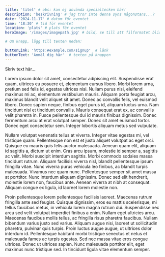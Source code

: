 ```yaml
---
title: 'titel' # obs: kan ej använda specialtecken här!
description: 'beskrivning' # jag tror inte denna syns någonstans...?
date: '2024-11-17' # datum för eventet
time: '18:30' # tid för eventet
location: 'plats' # plats för eventet
heroImage: '/images/imagepath.jpg' # bild, se till att filformatet blir rätt!

# Om knapp, lägg till texten nedan:

buttonLink: 'https:#example.com/signup'  # länk
buttonText: 'Anmäl dig här'  # texten på knappen
---
```


Skriv text här...

Lorem ipsum dolor sit amet, consectetur adipiscing elit. Suspendisse erat quam, ultrices eu posuere et, elementum cursus libero. Morbi lorem urna, pretium sed felis id, egestas ultrices nisi. Nullam purus nisi, eleifend maximus mi ac, elementum vestibulum mauris. Aliquam porta feugiat arcu, maximus blandit velit aliquet sit amet. Donec ac convallis felis, vel euismod libero. Donec sapien neque, finibus eget purus id, aliquam luctus urna. Nam tincidunt nisl et tincidunt convallis. Mauris consequat erat ex, ac convallis velit pharetra in. Fusce pellentesque dui id mauris finibus dignissim. Donec fermentum arcu at erat volutpat semper. Donec sit amet euismod tortor. Donec eget consectetur sem. Integer lobortis aliquam metus sed vulputate.

Nullam volutpat venenatis tellus at viverra. Integer vitae egestas mi, vel tristique quam. Pellentesque non est et justo aliquet volutpat ac eget orci. Quisque eu mauris quis felis auctor malesuada. Aenean quam elit, aliquam id sagittis a, dictum ut enim. Cras arcu ipsum, molestie id semper a, sagittis ac velit. Morbi suscipit interdum sagittis. Morbi commodo sodales massa tincidunt rutrum. Aliquam facilisis viverra nisl, blandit pellentesque ipsum fringilla vitae. Nunc viverra purus vehicula leo finibus, ac blandit turpis malesuada. Vivamus nec quam nunc. Pellentesque semper sit amet massa at porttitor. Nunc interdum aliquam dignissim. Donec sed elit hendrerit, molestie lorem non, faucibus ante. Aenean viverra at nibh at consequat. Aliquam congue ex ligula, id laoreet lorem molestie non.

Proin pellentesque lorem pellentesque facilisis laoreet. Maecenas rutrum fringilla ante sed feugiat. Quisque dignissim, eros eu mattis scelerisque, mi tellus faucibus metus, in vehicula lorem magna rutrum dui. Suspendisse nec arcu sed velit volutpat imperdiet finibus a enim. Nullam eget ultricies arcu. Maecenas faucibus mollis tellus, ac fringilla risus pharetra faucibus. Nullam bibendum varius justo sed varius. Aliquam augue nisi, laoreet ut sollicitudin pharetra, pulvinar quis turpis. Proin luctus augue augue, ut ultrices dolor interdum id. Pellentesque habitant morbi tristique senectus et netus et malesuada fames ac turpis egestas. Sed nec massa vitae eros congue ultrices. Donec ut ultrices sapien. Nunc malesuada porttitor elit, eget maximus nunc tristique sed. In tincidunt ligula vitae elementum semper.